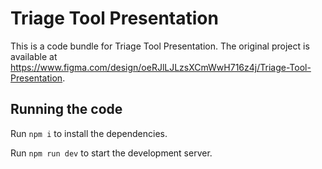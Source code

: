 
  # Triage Tool Presentation

  This is a code bundle for Triage Tool Presentation. The original project is available at https://www.figma.com/design/oeRJlLJLzsXCmWwH716z4j/Triage-Tool-Presentation.

  ## Running the code

  Run `npm i` to install the dependencies.

  Run `npm run dev` to start the development server.
  